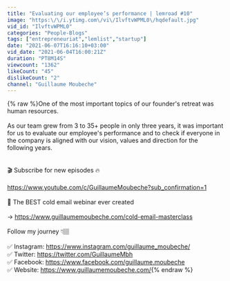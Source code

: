 ```yaml
---
title: "Evaluating our employee’s performance | lemroad #10"
image: "https:\/\/i.ytimg.com\/vi\/IlvftvWPML0\/hqdefault.jpg"
vid_id: "IlvftvWPML0"
categories: "People-Blogs"
tags: ["entrepreneuriat","lemlist","startup"]
date: "2021-06-07T16:16:10+03:00"
vid_date: "2021-06-04T16:00:21Z"
duration: "PT8M14S"
viewcount: "1362"
likeCount: "45"
dislikeCount: "2"
channel: "Guillaume Moubeche"
---
```

{% raw %}One of the most important topics of our founder's retreat was human resources.<br /><br />As our team grew from 3 to 35+ people in only three years, it was important for us to evaluate our employee's performance and to check if everyone in the company is aligned with our vision, values and direction for the following years.<br /><br /><br />🎬 Subscribe for new episodes 🔥<br /><br /><a rel="nofollow" target="blank" href="https://www.youtube.com/c/GuillaumeMoubeche?sub_confirmation=1">https://www.youtube.com/c/GuillaumeMoubeche?sub_confirmation=1</a> <br /><br />🔴 The BEST cold email webinar ever created<br /><br />→ <a rel="nofollow" target="blank" href="https://www.guillaumemoubeche.com/cold-email-masterclass">https://www.guillaumemoubeche.com/cold-email-masterclass</a><br /><br />Follow my journey 👇🏽<br /><br />✅ Instagram: <a rel="nofollow" target="blank" href="https://www.instagram.com/guillaume_moubeche/">https://www.instagram.com/guillaume_moubeche/</a><br />✅ Twitter: <a rel="nofollow" target="blank" href="https://twitter.com/GuillaumeMbh">https://twitter.com/GuillaumeMbh</a><br />✅ Facebook: <a rel="nofollow" target="blank" href="https://www.facebook.com/guillaume.moubeche">https://www.facebook.com/guillaume.moubeche</a><br />✅ Website: <a rel="nofollow" target="blank" href="https://www.guillaumemoubeche.com/">https://www.guillaumemoubeche.com/</a>{% endraw %}
